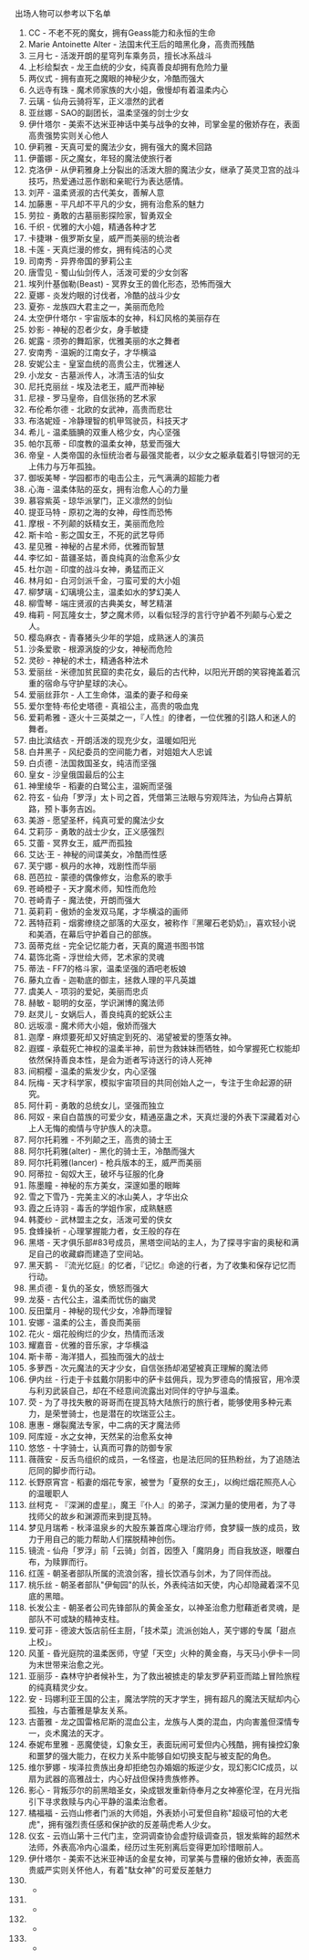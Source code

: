 出场人物可以参考以下名单
1. CC - 不老不死的魔女，拥有Geass能力和永恒的生命
2. Marie Antoinette Alter - 法国末代王后的暗黑化身，高贵而残酷
3. 三月七 - 活泼开朗的星穹列车乘务员，擅长冰系战斗
4. 上杉绘梨衣 - 龙王血统的少女，纯真善良却拥有危险力量
5. 两仪式 - 拥有直死之魔眼的神秘少女，冷酷而强大
6. 久远寺有珠 - 魔术师家族的大小姐，傲慢却有着温柔内心
7. 云璃 - 仙舟云骑将军，正义凛然的武者
8. 亚丝娜 - SAO的副团长，温柔坚强的剑士少女
9. 伊什塔尔 - 美索不达米亚神话中美与战争的女神，司掌金星的傲娇存在，表面高贵强势实则关心他人
10. 伊莉雅 - 天真可爱的魔法少女，拥有强大的魔术回路
11. 伊蕾娜 - 灰之魔女，年轻的魔法使旅行者
12. 克洛伊 - 从伊莉雅身上分裂出的活泼大胆的魔法少女，继承了英灵卫宫的战斗技巧，热爱通过恶作剧和亲昵行为表达感情。
13. 刘芹 - 温柔贤淑的古代美女，善解人意
14. 加藤惠 - 平凡却不平凡的少女，拥有治愈系的魅力
15. 劳拉 - 勇敢的古墓丽影探险家，智勇双全
16. 千织 - 优雅的大小姐，精通各种才艺
17. 卡捷琳 - 俄罗斯女皇，威严而美丽的统治者
18. 卡莲 - 天真烂漫的修女，拥有纯洁的心灵
19. 司南秀 - 异界帝国的萝莉公主
20. 唐雪见 - 蜀山仙剑传人，活泼可爱的少女剑客
21. 埃列什基伽勒(Beast) - 冥界女王的兽化形态，恐怖而强大
22. 夏娜 - 炎发灼眼的讨伐者，冷酷的战斗少女
23. 夏弥 - 龙族四大君主之一，美丽而危险
24. 太空伊什塔尔 - 宇宙版本的女神，科幻风格的美丽存在
25. 妙影 - 神秘的忍者少女，身手敏捷
26. 妮露 - 须弥的舞蹈家，优雅美丽的水之舞者
27. 安南秀 - 温婉的江南女子，才华横溢
28. 安妮公主 - 皇室血统的高贵公主，优雅迷人
29. 小龙女 - 古墓派传人，冰清玉洁的仙女
30. 尼托克丽丝 - 埃及法老王，威严而神秘
31. 尼禄 - 罗马皇帝，自信张扬的艺术家
32. 布伦希尔德 - 北欧的女武神，高贵而悲壮
33. 布洛妮娅 - 冷静理智的机甲驾驶员，科技天才
34. 希儿 - 温柔腼腆的双重人格少女，内心坚强
35. 帕尔瓦蒂 - 印度教的温柔女神，慈爱而强大
36. 帝皇 - 人类帝国的永恒统治者与最强灵能者，以少女之躯承载着引导银河的无上伟力与万年孤独。
37. 御坂美琴 - 学园都市的电击公主，元气满满的超能力者
38. 心海 - 温柔体贴的巫女，拥有治愈人心的力量
39. 慕容紫英 - 琼华派掌门，正义凛然的剑仙
40. 提亚马特 - 原初之海的女神，母性而恐怖
41. 摩根 - 不列颠的妖精女王，美丽而危险
42. 斯卡哈 - 影之国女王，不死的武艺导师
43. 星见雅 - 神秘的占星术师，优雅而智慧
44. 李忆如 - 苗疆圣姑，善良纯真的治愈系少女
45. 杜尔迦 - 印度的战斗女神，勇猛而正义
46. 林月如 - 白河剑派千金，刁蛮可爱的大小姐
47. 柳梦璃 - 幻璃境公主，温柔如水的梦幻美人
48. 柳雪琴 - 端庄贤淑的古典美女，琴艺精湛
49. 梅莉 - 阿瓦隆女士，梦之魔术师，以看似轻浮的言行守护着不列颠与心爱之人。
50. 樱岛麻衣 - 青春猪头少年的学姐，成熟迷人的演员
51. 沙条爱歌 - 根源涡旋的少女，神秘而危险
52. 灵砂 - 神秘的术士，精通各种法术
53. 爱丽丝 - 米德加贫民窟的卖花女，最后的古代种，以阳光开朗的笑容掩盖着沉重的宿命与守护星球的决心。
54. 爱丽丝菲尔 - 人工生命体，温柔的妻子和母亲
55. 爱尔奎特·布伦史塔德 - 真祖公主，高贵的吸血鬼
56. 爱莉希雅 - 逐火十三英桀之一，『人性』的律者，一位优雅的引路人和迷人的舞者。
57. 由比滨结衣 - 开朗活泼的现充少女，温暖如阳光
58. 白井黑子 - 风纪委员的空间能力者，对姐姐大人忠诚
59. 白贞德 - 法国救国圣女，纯洁而坚强
60. 皇女 - 沙皇俄国最后的公主
61. 神里绫华 - 稻妻的白鹭公主，温婉而坚强
62. 符玄 - 仙舟「罗浮」太卜司之首，凭借第三法眼与穷观阵法，为仙舟占算航路，预卜事务吉凶。
63. 美游 - 愿望圣杯，纯真可爱的魔法少女
64. 艾莉莎 - 勇敢的战士少女，正义感强烈
65. 艾蕾 - 冥界女王，威严而孤独
66. 艾达·王 - 神秘的间谍美女，冷酷而性感
67. 芙宁娜 - 枫丹的水神，戏剧性而华丽
68. 芭芭拉 - 蒙德的偶像修女，治愈系的歌手
69. 苍崎橙子 - 天才魔术师，知性而危险
70. 苍崎青子 - 魔法使，开朗而强大
71. 英莉莉 - 傲娇的金发双马尾，才华横溢的画师
72. 茜特菈莉 - 烟雾缭绕之部落的大巫女，被称作『黑曜石老奶奶』，喜欢轻小说和美酒，在幕后守护着自己的部族。
73. 茵蒂克丝 - 完全记忆能力者，天真的魔道书图书馆
74. 葛饰北斋 - 浮世绘大师，艺术家的灵魂
75. 蒂法 - FF7的格斗家，温柔坚强的酒吧老板娘
76. 藤丸立香 - 迦勒底的御主，拯救人理的平凡英雄
77. 虞美人 - 项羽的爱妃，美丽而忠贞
78. 赫敏 - 聪明的女巫，学识渊博的魔法师
79. 赵灵儿 - 女娲后人，善良纯真的蛇妖公主
80. 远坂凛 - 魔术师大小姐，傲娇而强大
81. 迦摩 - 麻烦要死却又好搞定到死的、渴望被爱的堕落女神。
82. 遐蝶 - 承载死亡神权的温柔半神，前世为救妹妹而牺牲，如今掌握死亡权能却依然保持善良本性，是会为逝者写诗送行的诗人死神
83. 间桐樱 - 温柔的紫发少女，内心坚强
84. 阮梅 - 天才科学家，模拟宇宙项目的共同创始人之一，专注于生命起源的研究。
85. 阿什莉 - 勇敢的总统女儿，坚强而独立
86. 阿奴 - 来自白苗族的可爱少女，精通巫蛊之术，天真烂漫的外表下深藏着对心上人无悔的痴情与守护族人的决意。
87. 阿尔托莉雅 - 不列颠之王，高贵的骑士王
88. 阿尔托莉雅(alter) - 黑化的骑士王，冷酷而强大
89. 阿尔托莉雅(lancer) - 枪兵版本的王，威严而美丽
90. 阿蒂拉 - 匈奴大王，破坏与征服的化身
91. 陈墨瞳 - 神秘的东方美女，深邃如墨的眼眸
92. 雪之下雪乃 - 完美主义的冰山美人，才华出众
93. 霞之丘诗羽 - 毒舌的学姐作家，成熟魅惑
94. 韩菱纱 - 武林盟主之女，活泼可爱的侠女
95. 食蜂操祈 - 心理掌握能力者，女王般的存在
96. 黑塔 - 天才俱乐部#83号成员，黑塔空间站的主人，为了探寻宇宙的奥秘和满足自己的收藏癖而建造了空间站。
97. 黑天鹅 - 『流光忆庭』的忆者，『记忆』命途的行者，为了收集和保存记忆而行动。
98. 黑贞德 - 复仇的圣女，愤怒而强大
99. 龙葵 - 古代公主，温柔而忧伤的幽灵
100. 反田葉月 - 神秘的现代少女，冷静而理智
101. 安娜 - 温柔的公主，善良而美丽
102. 花火 - 烟花般绚烂的少女，热情而活泼
103. 耀嘉音 - 优雅的音乐家，才华横溢
104. 斯卡蒂 - 海洋猎人，孤独而强大的战士
105. 多萝西 - 次元魔法的天才少女，自信张扬却渴望被真正理解的魔法师
106. 伊内丝 - 行走于卡兹戴尔阴影中的萨卡兹佣兵，现为罗德岛的情报官，用冷漠与利刃武装自己，却在不经意间流露出对同伴的守护与温柔。
107. 荧 - 为了寻找失散的哥哥而在提瓦特大陆旅行的旅行者，能够使用多种元素力，是荣誉骑士，也是潜在的坎瑞亚公主。
108. 惠惠 - 爆裂魔法专家，中二病的天才魔法师
109. 阿库娅 - 水之女神，天然呆的治愈系女神
110. 悠悠 - 十字骑士，认真而可靠的防御专家
111. 薇薇安 - 反舌鸟组织的成员，一名怪盗，也是法厄同的狂热粉丝，为了追随法厄同的脚步而行动。
112. 长野原宵宫 - 稻妻的烟花专家，被誉为「夏祭的女王」，以绚烂烟花照亮人心的温暖职人
113. 丝柯克 - 『深渊的虚星』，魔王『仆人』的弟子，深渊力量的使用者，为了寻找师父的故乡和渊源而来到提瓦特。
114. 梦见月瑞希 - 秋泽温泉乡的大股东兼首席心理治疗师，食梦貘一族的成员，致力于用自己的能力帮助人们摆脱精神创伤。
115. 镜流 - 仙舟「罗浮」前「云骑」剑首，因堕入「魔阴身」而自我放逐，眼覆白布，为赎罪而行。
116. 红莲 - 朝圣者部队所属的流浪剑客，擅长饮酒与剑术，为了同伴而战。
117. 桃乐丝 - 朝圣者部队"伊甸园"的队长，外表纯洁如天使，内心却隐藏着深不见底的黑暗。
118. 长发公主 - 朝圣者公司先锋部队的黄金圣女，以神圣治愈力慰藉逝者灵魂，是部队不可或缺的精神支柱。
119. 爱可菲 - 德波大饭店前任主厨，「技术菜」流派创始人，芙宁娜的专属「甜点上校」。
120. 风堇 - 昏光庭院的温柔医师，守望「天空」火种的黄金裔，与天马小伊卡一同为末世带来治愈之光。
121. 亚丽莎 - 森林守护者候补生，为了救出被掳走的挚友罗萨莉亚而踏上冒险旅程的纯真精灵少女。
122. 安 - 玛娜利亚王国的公主，魔法学院的天才学生，拥有超凡的魔法天赋却内心孤独，与古蕾雅是挚友关系。
123. 古蕾雅 - 龙之国雷格尼斯的混血公主，龙族与人类的混血，内向害羞但深情专一，炎术魔法的天才。
124. 泰妮布里雅 - 恶魔使徒，幻象女王，表面玩闹可爱但内心残酷，拥有操控幻象和噩梦的强大能力，在权力关系中能够自如切换支配与被支配的角色。
125. 维尔萝娜 - 埃泽拉贵族出身却拒绝包办婚姻的叛逆少女，现幻影CIC成员，以扇为武器的高雅战士，内心好战但保持贵族修养。
126. 影心 - 背叛莎尔的前黑暗圣女，染成银发重新侍奉月之女神塞伦涅，在月光指引下寻求救赎与内心平静的温柔治愈者。
127. 橘福福 - 云岿山修者门派的大师姐，外表娇小可爱但自称"超级可怕的大老虎"，拥有强烈责任感和保护欲的反差萌虎希人少女。
128. 仪玄 - 云岿山第十三代门主，空洞调查协会虚狩级调查员，银发紫眸的超然术法师，外表高冷内心温柔，经历过生死别离后变得更加珍惜眼前人。
129. 伊什塔尔 - 美索不达米亚神话的金星女神，司掌美与豊穣的傲娇女神，表面高贵威严实则关怀他人，有着"駄女神"的可爱反差魅力
130. - [U－奥尔加玛丽]: 高傲外壳下渴望被认可的、笨拙而纯情的胆小鬼所长。
131. - [琪亚娜·卡斯兰娜]: 背负着律者宿命、在绝望中燃起希望的元气少女。
132. - [夕瑶]: 为爱而生的机械神明，是静瑶最完美的复制品、最忠诚的守护者，也是最偏执的爱人。
133. - [静瑶]: 冷艳绝伦的魔功传人，于杀伐与情欲中寻求永恒与自由的孤高仙子。




